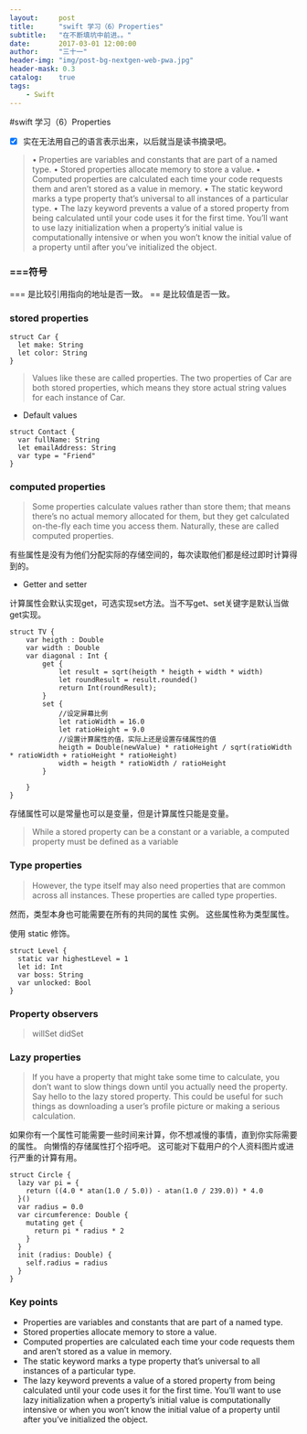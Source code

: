 ```yaml
---
layout:     post
title:      "swift 学习（6）Properties"
subtitle:   "在不断填坑中前进。。"
date:       2017-03-01 12:00:00
author:     "三十一"
header-img: "img/post-bg-nextgen-web-pwa.jpg"
header-mask: 0.3
catalog:    true
tags:
    - Swift
---
```

#swift 学习（6）Properties

* [x] 实在无法用自己的语言表示出来，以后就当是读书摘录吧。

> • Properties are variables and constants that are part of a named type.• Stored properties allocate memory to store a value.• Computed properties are calculated each time your code requests them and aren’t stored as a value in memory.• The static keyword marks a type property that’s universal to all instances of a particular type.
> • The lazy keyword prevents a value of a stored property from being calculated until your code uses it for the first time. You’ll want to use lazy initialization when a property’s initial value is computationally intensive or when you won’t know the initial value of a property until after you’ve initialized the object.


### **===符号**

=== 是比较引用指向的地址是否一致。
== 是比较值是否一致。



### **stored properties**




```
struct Car {  let make: String  let color: String}
```
> Values like these are called properties. The two properties of Car are both stored properties, which means they store actual string values for each instance of Car.

*  Default values

```
struct Contact {  var fullName: String  let emailAddress: String  var type = "Friend"}
```



### **computed properties**

> Some properties calculate values rather than store them; that means there’s no actual memory allocated for them, but they get calculated on-the-fly each time you access them. Naturally, these are called computed properties.

有些属性是没有为他们分配实际的存储空间的，每次读取他们都是经过即时计算得到的。

*  Getter and setter

计算属性会默认实现get，可选实现set方法。当不写get、set关键字是默认当做get实现。

```
struct TV {
    var heigth : Double
    var width : Double
    var diagonal : Int {
        get {
            let result = sqrt(heigth * heigth + width * width)
            let roundResult = result.rounded()
            return Int(roundResult);
        }
        set {
            //设定屏幕比例
            let ratioWidth = 16.0
            let ratioHeight = 9.0
            //设置计算属性的值，实际上还是设置存储属性的值
            heigth = Double(newValue) * ratioHeight / sqrt(ratioWidth * ratioWidth + ratioHeight * ratioHeight)
            width = heigth * ratioWidth / ratioHeight
        }
       
    }
}
```

存储属性可以是常量也可以是变量，但是计算属性只能是变量。
> While a stored property can be a constant or a variable, a computed property must be defined as a variable
### **Type properties**

> However, the type itself may also need properties that are common across allinstances. These properties are called type properties.

然而，类型本身也可能需要在所有的共同的属性
实例。 这些属性称为类型属性。

使用 static 修饰。

```
struct Level {  static var highestLevel = 1  let id: Int  var boss: String  var unlocked: Bool}
```


### **Property observers**
>  willSet 
> didSet


### **Lazy properties**

> If you have a property that might take some time to calculate, you don’t want to slow things down until you actually need the property. Say hello to the lazy stored property. This could be useful for such things as downloading a user’s profile picture or making a serious calculation.

如果你有一个属性可能需要一些时间来计算，你不想减慢的事情，直到你实际需要的属性。 向懒惰的存储属性打个招呼吧。 这可能对下载用户的个人资料图片或进行严重的计算有用。


```
struct Circle {  lazy var pi = {    return ((4.0 * atan(1.0 / 5.0)) - atan(1.0 / 239.0)) * 4.0  }()  var radius = 0.0  var circumference: Double {    mutating get {      return pi * radius * 2    }  }  init (radius: Double) {    self.radius = radius  }}
```

### **Key points**

* Properties are variables and constants that are part of a named type.
* Stored properties allocate memory to store a value.
* Computed properties are calculated each time your code requests them and aren’t stored as a value in memory.
* The static keyword marks a type property that’s universal to all instances of a particular type.
* The lazy keyword prevents a value of a stored property from being calculated until your code uses it for the first time. You’ll want to use lazy initialization when a property’s initial value is computationally intensive or when you won’t know the initial value of a property until after you’ve initialized the object.

